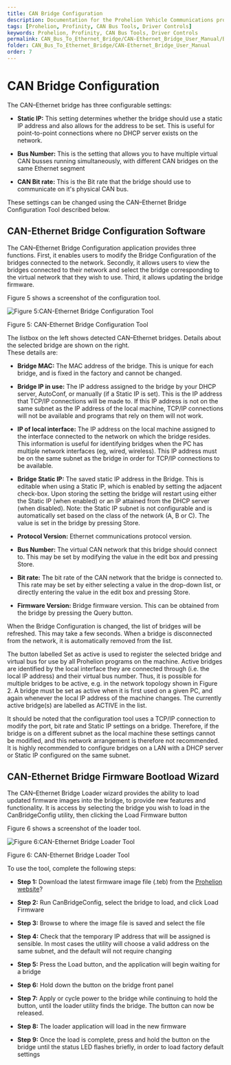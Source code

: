 ```yaml
---
title: CAN Bridge Configuration
description: Documentation for the Prohelion Vehicle Communications protocol
tags: [Prohelion, Profinity, CAN Bus Tools, Driver Controls]
keywords: Prohelion, Profinity, CAN Bus Tools, Driver Controls
permalink: CAN_Bus_To_Ethernet_Bridge/CAN-Ethernet_Bridge_User_Manual/Bridge_Configuration.html 
folder: CAN_Bus_To_Ethernet_Bridge/CAN-Ethernet_Bridge_User_Manual
order: 7
---
```


# CAN Bridge Configuration

The CAN–Ethernet bridge has three configurable settings:

*   <strong>Static IP:</strong> This setting determines whether the bridge should use a static IP address and also allows for the address to be set. This is useful for point-to-point connections where no DHCP server exists on the network. 

*   <strong>Bus Number:</strong> This is the setting that allows you to have multiple virtual CAN busses running simultaneously, with different CAN bridges on the same Ethernet segment

*   <strong>CAN Bit rate:</strong> This is the Bit rate that the bridge should use to communicate on it's physical CAN bus.

These settings can be changed using the CAN–Ethernet Bridge Configuration Tool described below.

## CAN-Ethernet Bridge Configuration Software

The CAN–Ethernet Bridge Configuration application provides three functions.  First, it enables users to modify the Bridge Configuration of the bridges connected to the network.  Secondly, it allows users to view the bridges connected to their network and select the bridge corresponding to the virtual network that they wish to use.  Third, it allows updating the bridge firmware.

Figure 5 shows a screenshot of the configuration tool.  

![Figure 5:CAN-Ethernet Bridge Configuration Tool]({{site.dox.baseurl}}/images/CAN-Ethernet_Bridge_User_Manual/CAN-Ethernet_Bridge_Configuration_tool.gif)

Figure 5: CAN-Ethernet Bridge Configuration Tool

The listbox on the left shows detected CAN–Ethernet bridges. Details about the selected bridge are shown on the right.  
These details are:

*   <strong>Bridge MAC:</strong> The MAC address of the bridge.  This is unique for each bridge, and is fixed in the factory and cannot be changed. 

*   <strong>Bridge IP in use:</strong>  The IP address assigned to the bridge by your DHCP server, AutoConf, or manually (if a Static IP is set).  This is the IP address that TCP/IP connections will be made to.  If this IP address is not on the same subnet as the IP address of the local machine, TCP/IP connections will not be available and programs that rely on them will not work.

*   <strong>IP of local interface:</strong> The IP address on the local machine assigned to the interface connected to the network on which the bridge resides.  This information is useful for identifying bridges when the PC has multiple network interfaces (eg, wired, wireless).  This IP address must be on the same subnet as the bridge in order for TCP/IP connections to be available.

*   <strong>Bridge Static IP:</strong> The saved static IP address in the Bridge.  This is editable when using a Static IP, which is enabled by setting the adjacent check-box.  Upon storing the setting the bridge will restart using either the Static IP (when enabled) or an IP attained from the DHCP server (when disabled).  Note: the Static IP subnet is not configurable and is automatically set based on the class of the network (A, B or C).  The value is set in the bridge by pressing Store.

*   <strong>Protocol Version:</strong> Ethernet communications protocol version.

*   <strong>Bus Number:</strong>  The virtual CAN network that this bridge should connect to. This may be set by modifying the value in the edit box and pressing Store.

*   <strong>Bit rate:</strong>  The bit rate of the CAN network that the bridge is connected to. This rate may be set by either selecting a value in the drop-down list, or directly entering the value in the edit box and pressing Store.

*   <strong>Firmware Version:</strong> Bridge firmware version.  This can be obtained from the bridge by pressing the Query button.

When the Bridge Configuration is changed, the list of bridges will be refreshed.  This may take a few seconds. When a bridge is disconnected from the network, it is automatically removed from the list.

The button labelled Set as active is used to register the selected bridge and virtual bus for use by all Prohelion programs on the machine.  Active bridges are identified by the local interface they are connected through (i.e. the local IP address) and their virtual bus number.  Thus, it is possible for multiple bridges to be active, e.g. in the network topology shown in Figure 2.  A bridge must be set as active when it is first used on a given PC, and again whenever the local IP address of the machine changes.  The currently active bridge(s) are labelled as ACTIVE in the list.

It should be noted that the configuration tool uses a TCP/IP connection to modify the port, bit rate and Static IP settings on a bridge.  Therefore, if the bridge is on a different subnet as the local machine these settings cannot be modified, and this network arrangement is therefore not recommended. It is highly recommended to configure bridges on a LAN with a DHCP server or Static IP configured on the same subnet.

## CAN-Ethernet Bridge Firmware Bootload Wizard

The CAN–Ethernet Bridge Loader wizard provides the ability to load updated firmware images into the bridge, to provide new features and functionality.   It is access by selecting the bridge you wish to load in the CanBridgeConfig utility, then clicking the Load Firmware button

Figure 6 shows a screenshot of the loader tool.  

![Figure 6:CAN-Ethernet Bridge Loader Tool]({{site.dox.baseurl}}/images/CAN-Ethernet_Bridge_User_Manual/CAN-Ethernet_Bridge_loader_tool.gif)

Figure 6: CAN-Ethernet Bridge Loader Tool

To use the tool, complete the following steps:

*   <strong>Step 1:</strong> Download the latest firmware image file (.teb) from the [Prohelion website]()?

*   <strong>Step 2:</strong> Run CanBridgeConfig, select the bridge to load, and click Load Firmware

*   <strong>Step 3:</strong> Browse to where the image file is saved and select the file

*   <strong>Step 4:</strong> Check that the temporary IP address that will be assigned is sensible. In most cases the utility will choose a valid address on the same subnet, and the default will not require changing

*   <strong>Step 5:</strong> Press the Load button, and the application will begin waiting for a bridge

*   <strong>Step 6:</strong> Hold down the button on the bridge front panel

*   <strong>Step 7:</strong> Apply or cycle power to the bridge while continuing to hold the button, until the loader utility finds the bridge.  The button can now be released.

*   <strong>Step 8:</strong> The loader application will load in the new firmware

*   <strong>Step 9:</strong> Once the load is complete, press and hold the button on the bridge until the status LED flashes briefly, in order to load factory default settings



